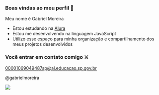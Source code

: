 ### Boas vindas ao meu perfil 💙

Meu nome é Gabriel Moreira

- Estou estudando na [Alura](https://www.alura.com.br)
- Estou me desenvolvendo na linguagem JavaScript
- Utilizo esse espaço para minha organização e compartilhamento dos meus projetos desenvolvidos

### Você entrar em contato comigo ⚔️

00001069049487sp@al.educacao.sp.gov.br

@gabrielmoreira

![](https://media1.tenor.com/m/Qk2OAwHtj_oAAAAd/akari.gif)
